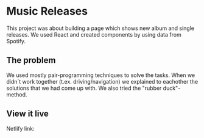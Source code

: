 # Music Releases

This project was about building a page which shows new album and single releases. We used React and created components by using data from Spotify. 

## The problem

We used mostly pair-programming techniques to solve the tasks.  When we didn´t work together (t.ex. driving/navigation) we explained to eachother the solutions that we had come up with. We also tried the "rubber duck"-method. 

## View it live

Netlify link:  
